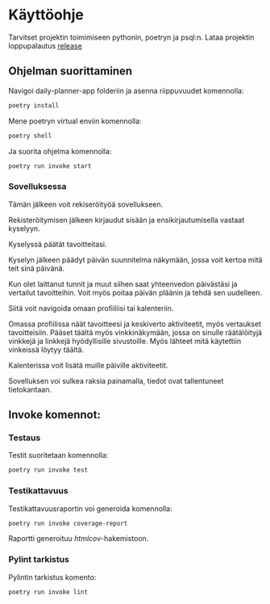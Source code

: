 # Käyttöohje

Tarvitset projektin toimimiseen pythonin, poetryn ja psql:n.
Lataa projektin loppupalautus [release](https://github.com/rigozu9/ot-harjoitustyo/releases)

## Ohjelman suorittaminen
Navigoi daily-planner-app folderiin ja asenna riippuvuudet komennolla:

```bash
poetry install
```

Mene poetryn virtual enviin komennolla: 

```bash
poetry shell
```

Ja suorita ohjelma komennolla:

```bash
poetry run invoke start
```

### Sovelluksessa
Tämän jälkeen voit rekiseröityöä sovellukseen.

Rekisteröitymisen jälkeen kirjaudut sisään ja ensikirjautumisella vastaat kyselyyn.

Kyselyssä päätät tavoitteitasi.

Kyselyn jälkeen päädyt päivän suunnitelma näkymään, jossa voit kertoa mitä teit sinä päivänä.

Kun olet laittanut tunnit ja muut siihen saat yhteenvedon päivästäsi ja vertailut tavoitteihin.
Voit myös poitaa päivän pläänin ja tehdä sen uudelleen.

Siitä voit navigoida omaan profiiliisi tai kalenteriin.

Omassa profiilissa näät tavoitteesi ja keskiverto aktiviteetit, myös vertaukset tavoitteisiin.
Pääset täältä myös vinkkinäkymään, jossa on sinulle räätälöityjä vinkkejä ja linkkejä hyödyllisille sivustoille.
Myös lähteet mitä käytettiin vinkeissä löytyy täältä.

Kalenterissa voit lisätä muille päiville aktiviteetit.

Sovelluksen voi sulkea raksia painamalla, tiedot ovat tallentuneet tietokantaan.

## Invoke komennot:
### Testaus

Testit suoritetaan komennolla:

```bash
poetry run invoke test
```

### Testikattavuus

Testikattavuusraportin voi generoida komennolla:

```bash
poetry run invoke coverage-report
```

Raportti generoituu _htmlcov_-hakemistoon.

### Pylint tarkistus

Pylintin tarkistus komento:

```bash
poetry run invoke lint
```